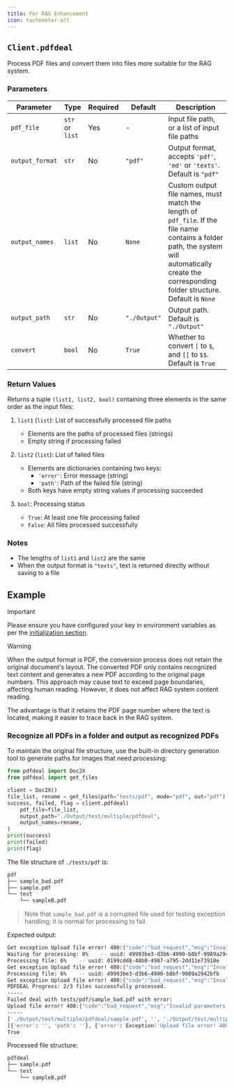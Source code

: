 ```yaml
---
title: For RAG Enhancement
icon: tachometer-alt
---
```


## `Client.pdfdeal`

Process PDF files and convert them into files more suitable for the RAG system.

### Parameters

| Parameter | Type | Required | Default | Description |
|-----------|------|----------|---------|-------------|
| `pdf_file` | `str` or `list` | Yes | - | Input file path, or a list of input file paths |
| `output_format` | `str` | No | `"pdf"` | Output format, accepts `'pdf'`, `'md'` or `'texts'`. Default is `"pdf"` |
| `output_names` | `list` | No | `None` | Custom output file names, must match the length of `pdf_file`. If the file name contains a folder path, the system will automatically create the corresponding folder structure. Default is `None` |
| `output_path` | `str` | No | `"./Output"` | Output path. Default is `"./Output"` |
| `convert` | `bool` | No | `True` | Whether to convert `[` to `$`, and `[[` to `$$`. Default is `True` |

### Return Values

Returns a tuple `(list1, list2, bool)` containing three elements in the same order as the input files:

1. `list1` (`list`): List of successfully processed file paths
   - Elements are the paths of processed files (strings)
   - Empty string if processing failed

2. `list2` (`list`): List of failed files
   - Elements are dictionaries containing two keys:
     - `'error'`: Error message (string)
     - `'path'`: Path of the failed file (string)
   - Both keys have empty string values if processing succeeded

3. `bool`: Processing status
   - `True`: At least one file processing failed
   - `False`: All files processed successfully

### Notes

- The lengths of `list1` and `list2` are the same
- When the output format is `"texts"`, text is returned directly without saving to a file

## Example

> [!important]
> Please ensure you have configured your key in environment variables as per the [initialization section](Init.md).

> [!warning]
> When the output format is PDF, the conversion process does not retain the original document's layout. The converted PDF only contains recognized text content and generates a new PDF according to the original page numbers. This approach may cause text to exceed page boundaries, affecting human reading. However, it does not affect RAG system content reading.
>
> The advantage is that it retains the PDF page number where the text is located, making it easier to trace back in the RAG system.

### Recognize all PDFs in a folder and output as recognized PDFs

To maintain the original file structure, use the built-in directory generation tool to generate paths for images that need processing:

```python
from pdfdeal import Doc2X
from pdfdeal import get_files

client = Doc2X()
file_list, rename = get_files(path="tests/pdf", mode="pdf", out="pdf")
success, failed, flag = client.pdfdeal(
    pdf_file=file_list,
    output_path="./Output/test/multiple/pdfdeal",
    output_names=rename,
)
print(success)
print(failed)
print(flag)
```
The file structure of `./tests/pdf` is:
```zsh
pdf
├── sample_bad.pdf
├── sample.pdf
└── test
    └── sampleB.pdf
```

> Note that `sample_bad.pdf` is a corrupted file used for testing exception handling; it is normal for processing to fail.

Expected output:

```zsh
Get exception Upload file error! 400:{"code":"bad_request","msg":"Invalid parameters or bad request"}. Retrying in 1 second.
Waiting for processing: 0%    -- uuid: 49993be3-d3b6-4990-b8bf-9989a2942bfb
Processing file: 6%    -- uuid: 0199cdd8-48b0-4987-a795-2dd11e73918e
Get exception Upload file error! 400:{"code":"bad_request","msg":"Invalid parameters or bad request"}. Retrying in 2 seconds.
Processing file: 6%    -- uuid: 49993be3-d3b6-4990-b8bf-9989a2942bfb
Get exception Upload file error! 400:{"code":"bad_request","msg":"Invalid parameters or bad request"}. Retrying in 4 seconds.
PDFDEAL Progress: 2/3 files successfully processed.
-----
Failed deal with tests/pdf/sample_bad.pdf with error:
Upload file error! 400:{"code":"bad_request","msg":"Invalid parameters or bad request"}
-----
['./Output/test/multiple/pdfdeal/sample.pdf', '', './Output/test/multiple/pdfdeal/test/sampleB.pdf']
[{'error': '', 'path': ''}, {'error': Exception('Upload file error! 400:{"code":"bad_request","msg":"Invalid parameters or bad request"}'), 'path': 'tests/pdf/sample_bad.pdf'}, {'error': '', 'path': ''}]
True
```

Processed file structure:

```zsh
pdfdeal
├── sample.pdf
└── test
    └── sampleB.pdf
```